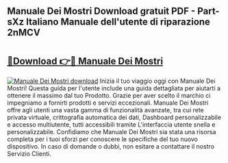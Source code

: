 ## Manuale Dei Mostri Download gratuit PDF - Part-sXz Italiano Manuale dell'utente di riparazione 2nMCV

# <h2><a href="http://dfdxxdc.blite.top/?on=Manuale+Dei+Mostri">🔗Download 👉🔴 Manuale Dei Mostri</a></h2>

[![Manuale Dei Mostri download](https://i.imgur.com/lujVjoI.png)](http://dfdxxdc.blite.top/?on=Manuale+Dei+Mostri)
Inizia il tuo viaggio oggi con Manuale Dei Mostri! Questa guida per l'utente include una guida dettagliata per aiutarti a ottenere il massimo dal tuo Prodotto. Grazie per aver scelto il marchio ci impegniamo a fornirti prodotti e servizi eccezionali. Manuale Dei Mostri offre agli utenti una vasta gamma di funzionalità avanzate, tra cui rete privata virtuale, crittografia automatica dei dati, Dashboard personalizzabile e accesso multiutente, tutti accessibili tramite L'interfaccia utente snella e personalizzabile. Confidiamo che Manuale Dei Mostri sia stata una risorsa completa per i tuoi sforzi per conoscere le specifiche del tuo nuovo dispositivo. In caso di domande o dubbi, non esitare a contattare il nostro Servizio Clienti.
